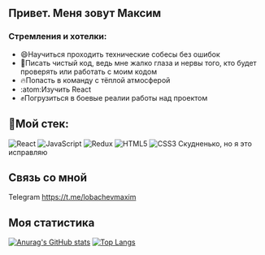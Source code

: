 ## Привет. Меня зовут Максим

### Стремления и хотелки:
* :smile:Научиться проходить технические собесы без ошибок
* :pill:Писать чистый код, ведь мне жалко глаза и нервы того, кто будет проверять или работать с моим кодом
* :fire:Попасть в команду с тёплой атмосферой
* :atom:Изучить React
* :fist:Погрузиться в боевые реалии работы над проектом

## :hammer:Мой стек:
![React](https://img.shields.io/badge/react-%23323330.svg?style=for-the-badge&logo=react&logoColor=#60dbfd)
![JavaScript](https://img.shields.io/badge/javascript-%23323330.svg?style=for-the-badge&logo=javascript&logoColor=%23F7DF1E)
![Redux](https://img.shields.io/badge/redux-%23323330.svg?style=for-the-badge&logo=redux&logoColor=#7e42c4)
![HTML5](https://img.shields.io/badge/html5-%23E34F26.svg?style=for-the-badge&logo=html5&logoColor=white)
![CSS3](https://img.shields.io/badge/css3-%231572B6.svg?style=for-the-badge&logo=css3&logoColor=white)
Скудненько, но я это исправляю

## Связь со мной
Telegram https://t.me/lobachevmaxim

## Моя статистика
[![Anurag's GitHub stats](https://github-readme-stats.vercel.app/api?username=DizZer0&layout=compact&theme=tokyonight)](https://github.com/anuraghazra/github-readme-stats)
[![Top Langs](https://github-readme-stats.vercel.app/api/top-langs/?username=DizZer0&layout=compact&theme=tokyonight)](https://github.com/anuraghazra/github-readme-stats)
